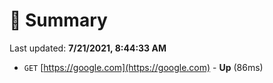 # 📖 Summary
Last updated: **7/21/2021, 8:44:33 AM**

- `GET` [https://google.com](https://google.com) - **Up** (86ms)
